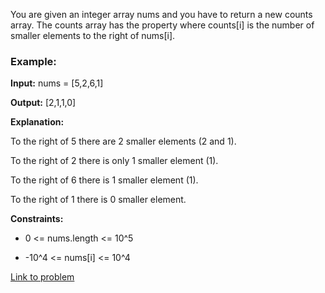 You are given an integer array nums and you have to return a new counts array. The counts array has the property where counts[i] is the number of smaller elements to the right of nums[i].

### Example:

**Input:** nums = [5,2,6,1]

**Output:** [2,1,1,0]

**Explanation:**

To the right of 5 there are 2 smaller elements (2 and 1).

To the right of 2 there is only 1 smaller element (1).

To the right of 6 there is 1 smaller element (1).

To the right of 1 there is 0 smaller element.

**Constraints:**

*    0 <= nums.length <= 10^5

*    -10^4 <= nums[i] <= 10^4

[Link to problem](https://leetcode.com/problems/count-of-smaller-numbers-after-self/)

